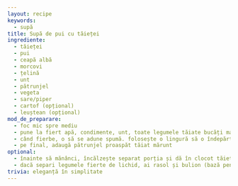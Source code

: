 ```yaml
---
layout: recipe
keywords:
  - supă
title: Supă de pui cu tăieței
ingrediente:
  - tăieței
  - pui
  - ceapă albă
  - morcovi
  - țelină
  - unt
  - pătrunjel
  - vegeta
  - sare/piper
  - cartof (opțional)
  - leuștean (opțional)
mod_de_preparare:
  - foc mic spre mediu
  - pune la fiert apă, condimente, unt, toate legumele tăiate bucăți mari și carnea
  - când fierbe, o să se adune spumă. folosește o lingură să o îndepărtezi
  - pe final, adaugă pătrunjel proaspăt tăiat mărunt
optional:
  - înainte să mănânci, încălzește separat porția și dă în clocot tăiețeii
  - dacă separi legumele fierte de lichid, ai rasol și bulion (bază pentru alte supe)
trivia: eleganță în simplitate
---
```

